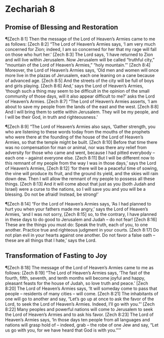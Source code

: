 # Zechariah 8

## Promise of Blessing and Restoration
¶[Zech 8:1] Then the message of the Lord of Heaven’s Armies came to me as follows:
[Zech 8:2] “The Lord of Heaven’s Armies says, ‘I am very much concerned for Zion; indeed, I am so concerned for her that my rage will fall on those who hurt her.’
[Zech 8:3] The Lord says, ‘I have returned to Zion and will live within Jerusalem. Now Jerusalem will be called “truthful city,” “mountain of the Lord of Heaven’s Armies,” “holy mountain.”’
[Zech 8:4] Moreover, the Lord of Heaven’s Armies says, ‘Old men and women will once more live in the plazas of Jerusalem, each one leaning on a cane because of advanced age.
[Zech 8:5] And the streets of the city will be full of boys and girls playing.
[Zech 8:6] And,’ says the Lord of Heaven’s Armies, ‘though such a thing may seem to be difficult in the opinion of the small community of those days, will it also appear difficult to me?’ asks the Lord of Heaven’s Armies.
[Zech 8:7] “The Lord of Heaven’s Armies asserts, ‘I am about to save my people from the lands of the east and the west.
[Zech 8:8] And I will bring them to settle within Jerusalem. They will be my people, and I will be their God, in truth and righteousness.’

¶[Zech 8:9] “The Lord of Heaven’s Armies also says, ‘Gather strength, you who are listening to these words today from the mouths of the prophets who were there at the founding of the house of the Lord of Heaven’s Armies, so that the temple might be built.
[Zech 8:10] Before that time there was no compensation for man or animal, nor was there any relief from adversity for those who came and went, because I had pitted everybody – each one – against everyone else.
[Zech 8:11] But I will be different now to this remnant of my people from the way I was in those days,’ says the Lord of Heaven’s Armies,
[Zech 8:12] ‘for there will be a peaceful time of sowing, the vine will produce its fruit, and the ground its yield, and the skies will rain down dew. Then I will allow the remnant of my people to possess all these things.
[Zech 8:13] And it will come about that just as you (both Judah and Israel) were a curse to the nations, so I will save you and you will be a blessing. Do not be afraid! Instead, be strong!’

¶[Zech 8:14] “For the Lord of Heaven’s Armies says, ‘As I had planned to hurt you when your fathers made me angry,’ says the Lord of Heaven’s Armies, ‘and I was not sorry,
[Zech 8:15] so, to the contrary, I have planned in these days to do good to Jerusalem and Judah – do not fear!
[Zech 8:16] These are the things you must do: Speak the truth, each of you, to one another. Practice true and righteous judgment in your courts.
[Zech 8:17] Do not plan evil in your hearts against one another. Do not favor a false oath – these are all things that I hate,’ says the Lord.

## Transformation of Fasting to Joy
¶[Zech 8:18] The message of the Lord of Heaven’s Armies came to me as follows:
[Zech 8:19] “The Lord of Heaven’s Armies says, ‘The fast of the fourth, fifth, seventh, and tenth months will become joyful and happy, pleasant feasts for the house of Judah, so love truth and peace.’
[Zech 8:20] The Lord of Heaven’s Armies says, ‘It will someday come to pass that people – residents of many cities – will come.
[Zech 8:21] The inhabitants of one will go to another and say, “Let’s go up at once to ask the favor of the Lord, to seek the Lord of Heaven’s Armies. Indeed, I’ll go with you.”’
[Zech 8:22] Many peoples and powerful nations will come to Jerusalem to seek the Lord of Heaven’s Armies and to ask his favor.
[Zech 8:23] The Lord of Heaven’s Armies says, ‘In those days ten people from all languages and nations will grasp hold of – indeed, grab – the robe of one Jew and say, “Let us go with you, for we have heard that God is with you.”’”
